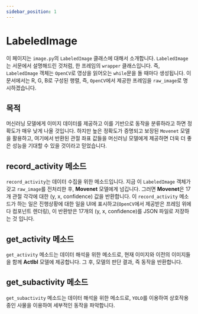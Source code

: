 ```yaml
---
sidebar_position: 1
---
```


# LabeledImage

이 페이지는 `image.py`의 `LabeledImage` 클래스에 대해서 소개합니다. `LabeledImage`는 서문에서 설명해드린 것처럼, 한 프레임의 `wrapper` 클래스입니다. 즉, `LabeledImage` 객체는 `OpenCV`로 영상을 읽어오는 `while`문을 돌 때마다 생성됩니다. 이 문서에서는 R, G, B로 구성된 행렬, 즉, `OpenCV`에서 제공한 프레임을 `raw_image`로 명시하겠습니다.

## 목적
머신러닝 모델에게 이미지 데이터를 제공하고 이를 기반으로 동작을 분류하라고 하면 정확도가 매우 낮게 나올 것입니다. 하지만 높은 정확도가 증명되고 보장된 `Movenet` 모델을 활용하고, 여기에서 반환된 관절 좌표 값들을 머신러닝 모델에게 제공하면 더욱 더 좋은 성능을 기대할 수 있을 것이라고 믿었습니다.

## record_activity 메소드
`record_activity`는 데이터 수집을 위한 메소드입니다. 지금 이 `LabeledImage` 객체가 갖고 `raw_image`를 전처리한 후, **Movenet** 모델에게 넘깁니다. 그러면 **Movenet**은 17개 관절 각각에 대한 (y, x, confidence) 값을 반환합니다. 이 `record_activity` 메소드가 하는 일은 진행상황에 대한 일을 UI에 표시하고(`OpenCV`에서 제공받은 프레임 위에다 컴포넌트 렌더링), 이 반환받은 17개의 (y, x, confidence)를 JSON 파일로 저장하는 것 입니다.

## get_activity 메소드
`get_activity` 메소드는 데이터 해석을 위한 메소드로, 현재 이미지와 이전의 이미지들을 함께 **Actlbl** 모델에 제공합니다. 그 후, 모델의 판단 결과, 즉 동작을 반환합니다.

## get_subactivity 메소드
`get_subactivity` 메소드는 데이터 해석을 위한 메소드로, `YOLO`를 이용하여 상호작용중인 사물을 이용하여 세부적인 동작을 파악합니다.


